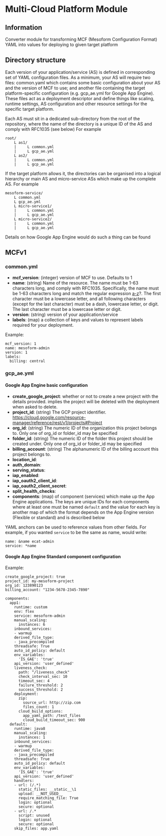 # Multi-Cloud Platform Module
## Information
Converter module for transforming MCF (Mesoform Configuration Format) YAML into values for 
deploying to given target platform

## Directory structure
Each version of your application/service (AS) is defined in corresponding set of YAML configuration files.
 As a minimum, your AS will require two files: common.yaml which contains some basic configuration
 about your AS and the version of MCF to use; and another file containing the target 
 platform-specific configuration (e.g. gcp_ae.yml for Google App Engine). These files act as a 
 deployment descriptor and define things like scaling, runtime settings, AS configuration and other 
 resource settings for the specific target platform.

Each AS must sit in a dedicated sub-directory from the root of the repository, where the name of the
 directory is a unique ID of the AS and comply with RFC1035 (see below) For example

```
root/
    L as1/
    |     L common.yml
    |     L gcp_ae.yml
    L as2/
    |     L common.yml
    |     L gcp_ae.yml
``` 

If the target platform allows it, the directories can be organised into a logical hierarchy or main
 AS and micro-service ASs which make up the complete AS. For example

```
mesoform-service/
    L common.yml
    L gcp_ae.yml
    L micro-service1/
    |     L common.yml
    |     L gcp_ae.yml
    L micro-service2/
    |     L common.yml
    |     L gcp_ae.yml
``` 
Details on how Google App Engine would do such a thing can be found

## MCFv1
### common.yml

* **mcf_version**: (integer) version of MCF to use. Defaults to 1
* **name**: (string) Name of the resource. The name must be 1-63 characters long, and comply with
 RFC1035. Specifically, the name must be 1-63 characters long and match the regular expression 
 [a-z]([-a-z0-9]*[a-z0-9])?. The first character must be a lowercase letter, and all following 
 characters (except for the last character) must be a dash, lowercase letter, or digit. The last 
 character must be a lowercase letter or digit.
* **version**: (string) version of your application/service
* **labels**: (map) a collection of keys and values to represent labels required for your deployment.

Example:
```yamlex
mcf_version: 1
name: mesoform-admin
version: 1
labels:
  billing: central
```

### gcp_ae.yml
#### Google App Engine basic configuration
* **create_google_project**: whether or not to create a new project with the details provided.
 implies the project will be deleted with the deployment when asked to delete.
* **project_id**: (string) The GCP project identifier. https://cloud.google.com/resource-manager/reference/rest/v1/projects#Project
* **org_id**: (string) The numeric ID of the organization this project belongs to. Only one of
 org_id or folder_id may be specified
* **folder_id**: (string) The numeric ID of the folder this project should be created under. Only
 one of org_id or folder_id may be specified
* **billing_account**: (string) The alphanumeric ID of the billing account this project belongs to. 
* **location_id**: 
* **auth_domain**:
* **serving_status**:
* **iap_enabled**:
* **iap_oauth2_client_id**:
* **iap_oauth2_client_secret**:
* **split_health_checks**:
* **components**: (map) of component (services) which make up the App Engine applications. The keys
 are unique IDs for each components where at least one must be named `default` and the value for 
 each key is another map of which the format depends on the App Engine version (Flexible or 
 standard) and is described below 

YAML anchors can be used to reference values from other fields. For example, if you wanted `service`
 to be the same as name, would write:

```yamlex
name: &name ecat-admin
service: *name
```
#### Google App Engine Standard component configuration


Example:
```yamlex
create_google_project: true
project_id: my-mesoform-project
org_id: 123890123
billing_account: "1234-5678-2345-7890"

components:
  app1:
    runtime: custom
    env: flex
    service: mesoform-admin
    manual_scaling:
      instances: 6
    inbound_services:
    - warmup
    derived_file_type:
    - java_precompiled
    threadsafe: True
    auto_id_policy: default
    env_variables:
      'IS_GAE': 'true'
    api_version: 'user_defined'
    liveness_check:
      path: "/liveness_check"
      check_interval_sec: 10
      timeout_sec: 4
      failure_threshold: 2
      success_threshold: 2
    deployment:
      zip:
        source_url: http://zip.com
        files_count: 1
      cloud_build_options:
        app_yaml_path: /test_files
        cloud_build_timeout_sec: 900
  default:
    runtime: java8
    manual_scaling:
      instances: 1
    inbound_services:
    - warmup
    derived_file_type:
    - java_precompiled
    threadsafe: True
    auto_id_policy: default
    env_variables:
      'IS_GAE': 'true'
    api_version: 'user_defined'
    handlers:
    - url: (/.*)
      static_files: __static__\1
      upload: __NOT_USED__
      require_matching_file: True
      login: optional
      secure: optional
    - url: /.*
      script: unused
      login: optional
      secure: optional
    skip_files: app.yaml
```